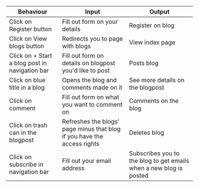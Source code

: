 | Behaviour  | Input | Output |
| ------------- | ------------- |------------- |
| Click on Register button| Fill out form on your details| Register on blog|
| Click on View blogs button| Redirects you to page with blogs| View index page|
| Click on + Start a blog post in navigation bar| Fill out form on details on blogpost you'd like to post| Posts blog|
| Click on blue title in a blog| Opens the blog and comments made on it| See more details on the blogpost|
| Click on comment| Fill out form on what you want to comment on| Comments on the blog|
| Click on trash can in the blogpost| Refreshes the blogs' page minus that blog if you have the access rights | Deletes blog |
| Click on subscribe in navigation bar| Fill out your email address | Subscribes you to the blog to get emails when a new blog is posted |

